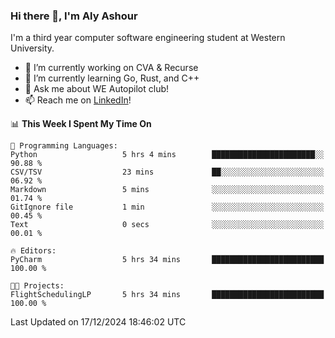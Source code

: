 ### Hi there 👋, I'm Aly Ashour
I'm a third year computer software engineering student at Western University.

- 🔭 I’m currently working on CVA & Recurse
- 🌱 I’m currently learning Go, Rust, and C++
- 💬 Ask me about WE Autopilot club!
- 📫 Reach me on [LinkedIn](https://www.linkedin.com/in/alymashour/)!
  
<!--START_SECTION:waka-->
📊 **This Week I Spent My Time On** 

```text
💬 Programming Languages: 
Python                   5 hrs 4 mins        ███████████████████████░░   90.88 % 
CSV/TSV                  23 mins             ██░░░░░░░░░░░░░░░░░░░░░░░   06.92 % 
Markdown                 5 mins              ░░░░░░░░░░░░░░░░░░░░░░░░░   01.74 % 
GitIgnore file           1 min               ░░░░░░░░░░░░░░░░░░░░░░░░░   00.45 % 
Text                     0 secs              ░░░░░░░░░░░░░░░░░░░░░░░░░   00.01 % 

🔥 Editors: 
PyCharm                  5 hrs 34 mins       █████████████████████████   100.00 % 

🐱‍💻 Projects: 
FlightSchedulingLP       5 hrs 34 mins       █████████████████████████   100.00 % 
```


 Last Updated on 17/12/2024 18:46:02 UTC
<!--END_SECTION:waka-->
